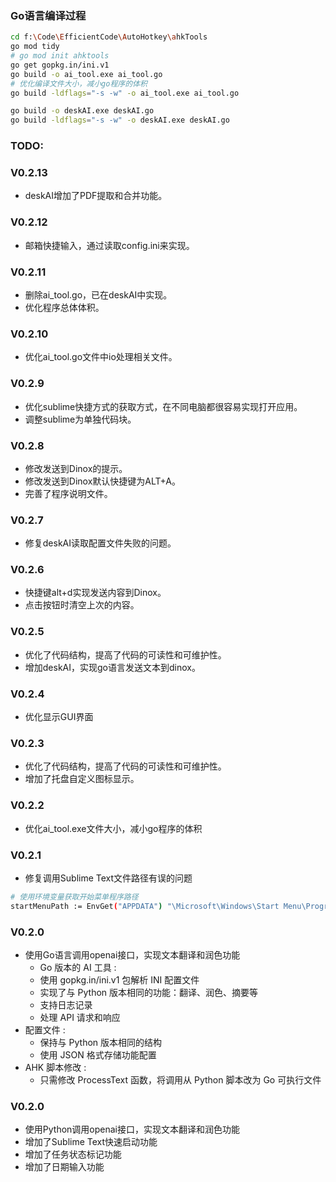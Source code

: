 ### Go语言编译过程
```bash
cd f:\Code\EfficientCode\AutoHotkey\ahkTools
go mod tidy
# go mod init ahktools
go get gopkg.in/ini.v1
go build -o ai_tool.exe ai_tool.go
# 优化编译文件大小，减小go程序的体积
go build -ldflags="-s -w" -o ai_tool.exe ai_tool.go 

go build -o deskAI.exe deskAI.go
go build -ldflags="-s -w" -o deskAI.exe deskAI.go
```


### TODO:


### V0.2.13
- deskAI增加了PDF提取和合并功能。
### V0.2.12
- 邮箱快捷输入，通过读取config.ini来实现。

### V0.2.11
- 删除ai_tool.go，已在deskAI中实现。
- 优化程序总体体积。

### V0.2.10
- 优化ai_tool.go文件中io处理相关文件。

### V0.2.9
- 优化sublime快捷方式的获取方式，在不同电脑都很容易实现打开应用。
- 调整sublime为单独代码块。

### V0.2.8
- 修改发送到Dinox的提示。
- 修改发送到Dinox默认快捷键为ALT+A。
- 完善了程序说明文件。

### V0.2.7
- 修复deskAI读取配置文件失败的问题。

### V0.2.6
- 快捷键alt+d实现发送内容到Dinox。
- 点击按钮时清空上次的内容。

### V0.2.5
- 优化了代码结构，提高了代码的可读性和可维护性。
- 增加deskAI，实现go语言发送文本到dinox。


### V0.2.4
- 优化显示GUI界面

### V0.2.3
- 优化了代码结构，提高了代码的可读性和可维护性。
- 增加了托盘自定义图标显示。

### V0.2.2
- 优化ai_tool.exe文件大小，减小go程序的体积
### V0.2.1
- 修复调用Sublime Text文件路径有误的问题
```bash
# 使用环境变量获取开始菜单程序路径
startMenuPath := EnvGet("APPDATA") "\Microsoft\Windows\Start Menu\Programs\Sublime Text.lnk"
```

### V0.2.0
- 使用Go语言调用openai接口，实现文本翻译和润色功能
    - Go 版本的 AI 工具 :
    - 使用 gopkg.in/ini.v1 包解析 INI 配置文件
    - 实现了与 Python 版本相同的功能：翻译、润色、摘要等
    - 支持日志记录
    - 处理 API 请求和响应
- 配置文件 :
    - 保持与 Python 版本相同的结构
    - 使用 JSON 格式存储功能配置
- AHK 脚本修改 :
    - 只需修改 ProcessText 函数，将调用从 Python 脚本改为 Go 可执行文件

### V0.2.0
- 使用Python调用openai接口，实现文本翻译和润色功能
- 增加了Sublime Text快速启动功能
- 增加了任务状态标记功能
- 增加了日期输入功能